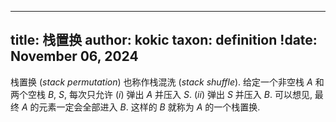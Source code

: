 
---
title: 栈置换
author: kokic
taxon: definition
!date: November 06, 2024
---

栈置换 (*stack permutation*) 也称作栈混洗 (*stack shuffle*). 给定一个非空栈 $A$ 和两个空栈 $B$, $S$, 每次只允许 $(i)$ 弹出 $A$ 并压入 $S$. $(ii)$ 弹出 $S$ 并压入 $B$. 可以想见, 最终 $A$ 的元素一定会全部进入 $B$. 这样的 $B$ 就称为 $A$ 的一个栈置换.

